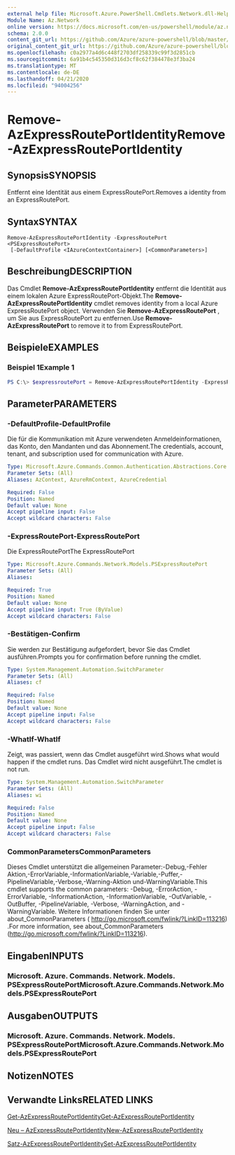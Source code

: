 ```yaml
---
external help file: Microsoft.Azure.PowerShell.Cmdlets.Network.dll-Help.xml
Module Name: Az.Network
online version: https://docs.microsoft.com/en-us/powershell/module/az.network/remove-azexpressrouteportidentity
schema: 2.0.0
content_git_url: https://github.com/Azure/azure-powershell/blob/master/src/Network/Network/help/Remove-AzExpressRoutePortIdentity.md
original_content_git_url: https://github.com/Azure/azure-powershell/blob/master/src/Network/Network/help/Remove-AzExpressRoutePortIdentity.md
ms.openlocfilehash: c0a2977a4d6c448f2703df258339c99f3d2851cb
ms.sourcegitcommit: 6a91b4c545350d316d3cf8c62f384478e3f3ba24
ms.translationtype: MT
ms.contentlocale: de-DE
ms.lasthandoff: 04/21/2020
ms.locfileid: "94004256"
---
```

# <span data-ttu-id="d054a-101">Remove-AzExpressRoutePortIdentity</span><span class="sxs-lookup"><span data-stu-id="d054a-101">Remove-AzExpressRoutePortIdentity</span></span>

## <span data-ttu-id="d054a-102">Synopsis</span><span class="sxs-lookup"><span data-stu-id="d054a-102">SYNOPSIS</span></span>
<span data-ttu-id="d054a-103">Entfernt eine Identität aus einem ExpressRoutePort.</span><span class="sxs-lookup"><span data-stu-id="d054a-103">Removes a identity from an ExpressRoutePort.</span></span>

## <span data-ttu-id="d054a-104">Syntax</span><span class="sxs-lookup"><span data-stu-id="d054a-104">SYNTAX</span></span>

```
Remove-AzExpressRoutePortIdentity -ExpressRoutePort <PSExpressRoutePort>
 [-DefaultProfile <IAzureContextContainer>] [<CommonParameters>]
```

## <span data-ttu-id="d054a-105">Beschreibung</span><span class="sxs-lookup"><span data-stu-id="d054a-105">DESCRIPTION</span></span>
<span data-ttu-id="d054a-106">Das Cmdlet **Remove-AzExpressRoutePortIdentity** entfernt die Identität aus einem lokalen Azure ExpressRoutePort-Objekt.</span><span class="sxs-lookup"><span data-stu-id="d054a-106">The **Remove-AzExpressRoutePortIdentity** cmdlet removes identity from a local Azure ExpressRoutePort object.</span></span> <span data-ttu-id="d054a-107">Verwenden Sie **Remove-AzExpressRoutePort** , um Sie aus ExpressRoutePort zu entfernen.</span><span class="sxs-lookup"><span data-stu-id="d054a-107">Use **Remove-AzExpressRoutePort** to remove it to from ExpressRoutePort.</span></span>

## <span data-ttu-id="d054a-108">Beispiele</span><span class="sxs-lookup"><span data-stu-id="d054a-108">EXAMPLES</span></span>

### <span data-ttu-id="d054a-109">Beispiel 1</span><span class="sxs-lookup"><span data-stu-id="d054a-109">Example 1</span></span>
```powershell
PS C:\> $expressroutePort = Remove-AzExpressRoutePortIdentity -ExpressRoutePort $expressroutePort
```

## <span data-ttu-id="d054a-110">Parameter</span><span class="sxs-lookup"><span data-stu-id="d054a-110">PARAMETERS</span></span>

### <span data-ttu-id="d054a-111">-DefaultProfile</span><span class="sxs-lookup"><span data-stu-id="d054a-111">-DefaultProfile</span></span>
<span data-ttu-id="d054a-112">Die für die Kommunikation mit Azure verwendeten Anmeldeinformationen, das Konto, den Mandanten und das Abonnement.</span><span class="sxs-lookup"><span data-stu-id="d054a-112">The credentials, account, tenant, and subscription used for communication with Azure.</span></span>

```yaml
Type: Microsoft.Azure.Commands.Common.Authentication.Abstractions.Core.IAzureContextContainer
Parameter Sets: (All)
Aliases: AzContext, AzureRmContext, AzureCredential

Required: False
Position: Named
Default value: None
Accept pipeline input: False
Accept wildcard characters: False
```

### <span data-ttu-id="d054a-113">-ExpressRoutePort</span><span class="sxs-lookup"><span data-stu-id="d054a-113">-ExpressRoutePort</span></span>
<span data-ttu-id="d054a-114">Die ExpressRoutePort</span><span class="sxs-lookup"><span data-stu-id="d054a-114">The ExpressRoutePort</span></span>

```yaml
Type: Microsoft.Azure.Commands.Network.Models.PSExpressRoutePort
Parameter Sets: (All)
Aliases:

Required: True
Position: Named
Default value: None
Accept pipeline input: True (ByValue)
Accept wildcard characters: False
```

### <span data-ttu-id="d054a-115">-Bestätigen</span><span class="sxs-lookup"><span data-stu-id="d054a-115">-Confirm</span></span>
<span data-ttu-id="d054a-116">Sie werden zur Bestätigung aufgefordert, bevor Sie das Cmdlet ausführen.</span><span class="sxs-lookup"><span data-stu-id="d054a-116">Prompts you for confirmation before running the cmdlet.</span></span>

```yaml
Type: System.Management.Automation.SwitchParameter
Parameter Sets: (All)
Aliases: cf

Required: False
Position: Named
Default value: None
Accept pipeline input: False
Accept wildcard characters: False
```

### <span data-ttu-id="d054a-117">-WhatIf</span><span class="sxs-lookup"><span data-stu-id="d054a-117">-WhatIf</span></span>
<span data-ttu-id="d054a-118">Zeigt, was passiert, wenn das Cmdlet ausgeführt wird.</span><span class="sxs-lookup"><span data-stu-id="d054a-118">Shows what would happen if the cmdlet runs.</span></span>
<span data-ttu-id="d054a-119">Das Cmdlet wird nicht ausgeführt.</span><span class="sxs-lookup"><span data-stu-id="d054a-119">The cmdlet is not run.</span></span>

```yaml
Type: System.Management.Automation.SwitchParameter
Parameter Sets: (All)
Aliases: wi

Required: False
Position: Named
Default value: None
Accept pipeline input: False
Accept wildcard characters: False
```

### <span data-ttu-id="d054a-120">CommonParameters</span><span class="sxs-lookup"><span data-stu-id="d054a-120">CommonParameters</span></span>
<span data-ttu-id="d054a-121">Dieses Cmdlet unterstützt die allgemeinen Parameter:-Debug,-Fehler Aktion,-ErrorVariable,-InformationVariable,-Variable,-Puffer,-PipelineVariable,-Verbose,-Warning-Aktion und-WarningVariable.</span><span class="sxs-lookup"><span data-stu-id="d054a-121">This cmdlet supports the common parameters: -Debug, -ErrorAction, -ErrorVariable, -InformationAction, -InformationVariable, -OutVariable, -OutBuffer, -PipelineVariable, -Verbose, -WarningAction, and -WarningVariable.</span></span> <span data-ttu-id="d054a-122">Weitere Informationen finden Sie unter about_CommonParameters ( http://go.microsoft.com/fwlink/?LinkID=113216) .</span><span class="sxs-lookup"><span data-stu-id="d054a-122">For more information, see about_CommonParameters (http://go.microsoft.com/fwlink/?LinkID=113216).</span></span>


## <span data-ttu-id="d054a-123">Eingaben</span><span class="sxs-lookup"><span data-stu-id="d054a-123">INPUTS</span></span>

### <span data-ttu-id="d054a-124">Microsoft. Azure. Commands. Network. Models. PSExpressRoutePort</span><span class="sxs-lookup"><span data-stu-id="d054a-124">Microsoft.Azure.Commands.Network.Models.PSExpressRoutePort</span></span>

## <span data-ttu-id="d054a-125">Ausgaben</span><span class="sxs-lookup"><span data-stu-id="d054a-125">OUTPUTS</span></span>

### <span data-ttu-id="d054a-126">Microsoft. Azure. Commands. Network. Models. PSExpressRoutePort</span><span class="sxs-lookup"><span data-stu-id="d054a-126">Microsoft.Azure.Commands.Network.Models.PSExpressRoutePort</span></span>

## <span data-ttu-id="d054a-127">Notizen</span><span class="sxs-lookup"><span data-stu-id="d054a-127">NOTES</span></span>

## <span data-ttu-id="d054a-128">Verwandte Links</span><span class="sxs-lookup"><span data-stu-id="d054a-128">RELATED LINKS</span></span>
[<span data-ttu-id="d054a-129">Get-AzExpressRoutePortIdentity</span><span class="sxs-lookup"><span data-stu-id="d054a-129">Get-AzExpressRoutePortIdentity</span></span>](./Get-AzExpressRoutePortIdentity.md)

[<span data-ttu-id="d054a-130">Neu – AzExpressRoutePortIdentity</span><span class="sxs-lookup"><span data-stu-id="d054a-130">New-AzExpressRoutePortIdentity</span></span>](./New-AzExpressRoutePortIdentity.md)

[<span data-ttu-id="d054a-131">Satz-AzExpressRoutePortIdentity</span><span class="sxs-lookup"><span data-stu-id="d054a-131">Set-AzExpressRoutePortIdentity</span></span>](./Set-AzExpressRoutePortIdentity.md)
